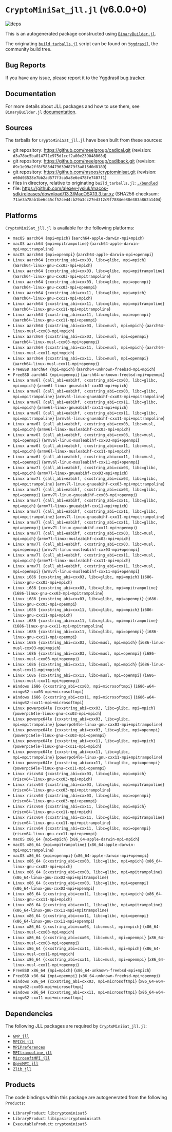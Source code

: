 # `CryptoMiniSat_jll.jl` (v6.0.0+0)

[![deps](https://juliahub.com/docs/CryptoMiniSat_jll/deps.svg)](https://juliahub.com/ui/Packages/General/CryptoMiniSat_jll/)

This is an autogenerated package constructed using [`BinaryBuilder.jl`](https://github.com/JuliaPackaging/BinaryBuilder.jl).

The originating [`build_tarballs.jl`](https://github.com/JuliaPackaging/Yggdrasil/blob/256221ab8825603bb143b6d9877a9de32905797d/C/CryptoMiniSat/build_tarballs.jl) script can be found on [`Yggdrasil`](https://github.com/JuliaPackaging/Yggdrasil/), the community build tree.

## Bug Reports

If you have any issue, please report it to the Yggdrasil [bug tracker](https://github.com/JuliaPackaging/Yggdrasil/issues).

## Documentation

For more details about JLL packages and how to use them, see `BinaryBuilder.jl` [documentation](https://docs.binarybuilder.org/stable/jll/).

## Sources

The tarballs for `CryptoMiniSat_jll.jl` have been built from these sources:

* git repository: https://github.com/meelgroup/cadical.git (revision: `d3a78bc5ba014771e975d1ccf2a00e239048068d`)
* git repository: https://github.com/meelgroup/cadiback.git (revision: `09c1e99a2ff8f583d479639d879f3a815d0d8189`)
* git repository: https://github.com/msoos/cryptominisat.git (revision: `e60d03528e7bb2ad577f3ca5a8e6e478fe7407f1`)
* files in directory, relative to originating `build_tarballs.jl`: [`./bundled`](https://github.com/JuliaPackaging/Yggdrasil/tree/256221ab8825603bb143b6d9877a9de32905797d/C/CryptoMiniSat/bundled)
* file: https://github.com/alexey-lysiuk/macos-sdk/releases/download/13.3/MacOSX13.3.tar.xz (SHA256 checksum: `71ae3a78ab1be6c45cf52ce44cb29a3cc27ed312c9f7884ee88e303a862a1404`)

## Platforms

`CryptoMiniSat_jll.jl` is available for the following platforms:

* `macOS aarch64 {mpi=mpich}` (`aarch64-apple-darwin-mpi+mpich`)
* `macOS aarch64 {mpi=mpitrampoline}` (`aarch64-apple-darwin-mpi+mpitrampoline`)
* `macOS aarch64 {mpi=openmpi}` (`aarch64-apple-darwin-mpi+openmpi`)
* `Linux aarch64 {cxxstring_abi=cxx03, libc=glibc, mpi=mpich}` (`aarch64-linux-gnu-cxx03-mpi+mpich`)
* `Linux aarch64 {cxxstring_abi=cxx03, libc=glibc, mpi=mpitrampoline}` (`aarch64-linux-gnu-cxx03-mpi+mpitrampoline`)
* `Linux aarch64 {cxxstring_abi=cxx03, libc=glibc, mpi=openmpi}` (`aarch64-linux-gnu-cxx03-mpi+openmpi`)
* `Linux aarch64 {cxxstring_abi=cxx11, libc=glibc, mpi=mpich}` (`aarch64-linux-gnu-cxx11-mpi+mpich`)
* `Linux aarch64 {cxxstring_abi=cxx11, libc=glibc, mpi=mpitrampoline}` (`aarch64-linux-gnu-cxx11-mpi+mpitrampoline`)
* `Linux aarch64 {cxxstring_abi=cxx11, libc=glibc, mpi=openmpi}` (`aarch64-linux-gnu-cxx11-mpi+openmpi`)
* `Linux aarch64 {cxxstring_abi=cxx03, libc=musl, mpi=mpich}` (`aarch64-linux-musl-cxx03-mpi+mpich`)
* `Linux aarch64 {cxxstring_abi=cxx03, libc=musl, mpi=openmpi}` (`aarch64-linux-musl-cxx03-mpi+openmpi`)
* `Linux aarch64 {cxxstring_abi=cxx11, libc=musl, mpi=mpich}` (`aarch64-linux-musl-cxx11-mpi+mpich`)
* `Linux aarch64 {cxxstring_abi=cxx11, libc=musl, mpi=openmpi}` (`aarch64-linux-musl-cxx11-mpi+openmpi`)
* `FreeBSD aarch64 {mpi=mpich}` (`aarch64-unknown-freebsd-mpi+mpich`)
* `FreeBSD aarch64 {mpi=openmpi}` (`aarch64-unknown-freebsd-mpi+openmpi`)
* `Linux armv6l {call_abi=eabihf, cxxstring_abi=cxx03, libc=glibc, mpi=mpich}` (`armv6l-linux-gnueabihf-cxx03-mpi+mpich`)
* `Linux armv6l {call_abi=eabihf, cxxstring_abi=cxx03, libc=glibc, mpi=mpitrampoline}` (`armv6l-linux-gnueabihf-cxx03-mpi+mpitrampoline`)
* `Linux armv6l {call_abi=eabihf, cxxstring_abi=cxx11, libc=glibc, mpi=mpich}` (`armv6l-linux-gnueabihf-cxx11-mpi+mpich`)
* `Linux armv6l {call_abi=eabihf, cxxstring_abi=cxx11, libc=glibc, mpi=mpitrampoline}` (`armv6l-linux-gnueabihf-cxx11-mpi+mpitrampoline`)
* `Linux armv6l {call_abi=eabihf, cxxstring_abi=cxx03, libc=musl, mpi=mpich}` (`armv6l-linux-musleabihf-cxx03-mpi+mpich`)
* `Linux armv6l {call_abi=eabihf, cxxstring_abi=cxx03, libc=musl, mpi=openmpi}` (`armv6l-linux-musleabihf-cxx03-mpi+openmpi`)
* `Linux armv6l {call_abi=eabihf, cxxstring_abi=cxx11, libc=musl, mpi=mpich}` (`armv6l-linux-musleabihf-cxx11-mpi+mpich`)
* `Linux armv6l {call_abi=eabihf, cxxstring_abi=cxx11, libc=musl, mpi=openmpi}` (`armv6l-linux-musleabihf-cxx11-mpi+openmpi`)
* `Linux armv7l {call_abi=eabihf, cxxstring_abi=cxx03, libc=glibc, mpi=mpich}` (`armv7l-linux-gnueabihf-cxx03-mpi+mpich`)
* `Linux armv7l {call_abi=eabihf, cxxstring_abi=cxx03, libc=glibc, mpi=mpitrampoline}` (`armv7l-linux-gnueabihf-cxx03-mpi+mpitrampoline`)
* `Linux armv7l {call_abi=eabihf, cxxstring_abi=cxx03, libc=glibc, mpi=openmpi}` (`armv7l-linux-gnueabihf-cxx03-mpi+openmpi`)
* `Linux armv7l {call_abi=eabihf, cxxstring_abi=cxx11, libc=glibc, mpi=mpich}` (`armv7l-linux-gnueabihf-cxx11-mpi+mpich`)
* `Linux armv7l {call_abi=eabihf, cxxstring_abi=cxx11, libc=glibc, mpi=mpitrampoline}` (`armv7l-linux-gnueabihf-cxx11-mpi+mpitrampoline`)
* `Linux armv7l {call_abi=eabihf, cxxstring_abi=cxx11, libc=glibc, mpi=openmpi}` (`armv7l-linux-gnueabihf-cxx11-mpi+openmpi`)
* `Linux armv7l {call_abi=eabihf, cxxstring_abi=cxx03, libc=musl, mpi=mpich}` (`armv7l-linux-musleabihf-cxx03-mpi+mpich`)
* `Linux armv7l {call_abi=eabihf, cxxstring_abi=cxx03, libc=musl, mpi=openmpi}` (`armv7l-linux-musleabihf-cxx03-mpi+openmpi`)
* `Linux armv7l {call_abi=eabihf, cxxstring_abi=cxx11, libc=musl, mpi=mpich}` (`armv7l-linux-musleabihf-cxx11-mpi+mpich`)
* `Linux armv7l {call_abi=eabihf, cxxstring_abi=cxx11, libc=musl, mpi=openmpi}` (`armv7l-linux-musleabihf-cxx11-mpi+openmpi`)
* `Linux i686 {cxxstring_abi=cxx03, libc=glibc, mpi=mpich}` (`i686-linux-gnu-cxx03-mpi+mpich`)
* `Linux i686 {cxxstring_abi=cxx03, libc=glibc, mpi=mpitrampoline}` (`i686-linux-gnu-cxx03-mpi+mpitrampoline`)
* `Linux i686 {cxxstring_abi=cxx03, libc=glibc, mpi=openmpi}` (`i686-linux-gnu-cxx03-mpi+openmpi`)
* `Linux i686 {cxxstring_abi=cxx11, libc=glibc, mpi=mpich}` (`i686-linux-gnu-cxx11-mpi+mpich`)
* `Linux i686 {cxxstring_abi=cxx11, libc=glibc, mpi=mpitrampoline}` (`i686-linux-gnu-cxx11-mpi+mpitrampoline`)
* `Linux i686 {cxxstring_abi=cxx11, libc=glibc, mpi=openmpi}` (`i686-linux-gnu-cxx11-mpi+openmpi`)
* `Linux i686 {cxxstring_abi=cxx03, libc=musl, mpi=mpich}` (`i686-linux-musl-cxx03-mpi+mpich`)
* `Linux i686 {cxxstring_abi=cxx03, libc=musl, mpi=openmpi}` (`i686-linux-musl-cxx03-mpi+openmpi`)
* `Linux i686 {cxxstring_abi=cxx11, libc=musl, mpi=mpich}` (`i686-linux-musl-cxx11-mpi+mpich`)
* `Linux i686 {cxxstring_abi=cxx11, libc=musl, mpi=openmpi}` (`i686-linux-musl-cxx11-mpi+openmpi`)
* `Windows i686 {cxxstring_abi=cxx03, mpi=microsoftmpi}` (`i686-w64-mingw32-cxx03-mpi+microsoftmpi`)
* `Windows i686 {cxxstring_abi=cxx11, mpi=microsoftmpi}` (`i686-w64-mingw32-cxx11-mpi+microsoftmpi`)
* `Linux powerpc64le {cxxstring_abi=cxx03, libc=glibc, mpi=mpich}` (`powerpc64le-linux-gnu-cxx03-mpi+mpich`)
* `Linux powerpc64le {cxxstring_abi=cxx03, libc=glibc, mpi=mpitrampoline}` (`powerpc64le-linux-gnu-cxx03-mpi+mpitrampoline`)
* `Linux powerpc64le {cxxstring_abi=cxx03, libc=glibc, mpi=openmpi}` (`powerpc64le-linux-gnu-cxx03-mpi+openmpi`)
* `Linux powerpc64le {cxxstring_abi=cxx11, libc=glibc, mpi=mpich}` (`powerpc64le-linux-gnu-cxx11-mpi+mpich`)
* `Linux powerpc64le {cxxstring_abi=cxx11, libc=glibc, mpi=mpitrampoline}` (`powerpc64le-linux-gnu-cxx11-mpi+mpitrampoline`)
* `Linux powerpc64le {cxxstring_abi=cxx11, libc=glibc, mpi=openmpi}` (`powerpc64le-linux-gnu-cxx11-mpi+openmpi`)
* `Linux riscv64 {cxxstring_abi=cxx03, libc=glibc, mpi=mpich}` (`riscv64-linux-gnu-cxx03-mpi+mpich`)
* `Linux riscv64 {cxxstring_abi=cxx03, libc=glibc, mpi=mpitrampoline}` (`riscv64-linux-gnu-cxx03-mpi+mpitrampoline`)
* `Linux riscv64 {cxxstring_abi=cxx03, libc=glibc, mpi=openmpi}` (`riscv64-linux-gnu-cxx03-mpi+openmpi`)
* `Linux riscv64 {cxxstring_abi=cxx11, libc=glibc, mpi=mpich}` (`riscv64-linux-gnu-cxx11-mpi+mpich`)
* `Linux riscv64 {cxxstring_abi=cxx11, libc=glibc, mpi=mpitrampoline}` (`riscv64-linux-gnu-cxx11-mpi+mpitrampoline`)
* `Linux riscv64 {cxxstring_abi=cxx11, libc=glibc, mpi=openmpi}` (`riscv64-linux-gnu-cxx11-mpi+openmpi`)
* `macOS x86_64 {mpi=mpich}` (`x86_64-apple-darwin-mpi+mpich`)
* `macOS x86_64 {mpi=mpitrampoline}` (`x86_64-apple-darwin-mpi+mpitrampoline`)
* `macOS x86_64 {mpi=openmpi}` (`x86_64-apple-darwin-mpi+openmpi`)
* `Linux x86_64 {cxxstring_abi=cxx03, libc=glibc, mpi=mpich}` (`x86_64-linux-gnu-cxx03-mpi+mpich`)
* `Linux x86_64 {cxxstring_abi=cxx03, libc=glibc, mpi=mpitrampoline}` (`x86_64-linux-gnu-cxx03-mpi+mpitrampoline`)
* `Linux x86_64 {cxxstring_abi=cxx03, libc=glibc, mpi=openmpi}` (`x86_64-linux-gnu-cxx03-mpi+openmpi`)
* `Linux x86_64 {cxxstring_abi=cxx11, libc=glibc, mpi=mpich}` (`x86_64-linux-gnu-cxx11-mpi+mpich`)
* `Linux x86_64 {cxxstring_abi=cxx11, libc=glibc, mpi=mpitrampoline}` (`x86_64-linux-gnu-cxx11-mpi+mpitrampoline`)
* `Linux x86_64 {cxxstring_abi=cxx11, libc=glibc, mpi=openmpi}` (`x86_64-linux-gnu-cxx11-mpi+openmpi`)
* `Linux x86_64 {cxxstring_abi=cxx03, libc=musl, mpi=mpich}` (`x86_64-linux-musl-cxx03-mpi+mpich`)
* `Linux x86_64 {cxxstring_abi=cxx03, libc=musl, mpi=openmpi}` (`x86_64-linux-musl-cxx03-mpi+openmpi`)
* `Linux x86_64 {cxxstring_abi=cxx11, libc=musl, mpi=mpich}` (`x86_64-linux-musl-cxx11-mpi+mpich`)
* `Linux x86_64 {cxxstring_abi=cxx11, libc=musl, mpi=openmpi}` (`x86_64-linux-musl-cxx11-mpi+openmpi`)
* `FreeBSD x86_64 {mpi=mpich}` (`x86_64-unknown-freebsd-mpi+mpich`)
* `FreeBSD x86_64 {mpi=openmpi}` (`x86_64-unknown-freebsd-mpi+openmpi`)
* `Windows x86_64 {cxxstring_abi=cxx03, mpi=microsoftmpi}` (`x86_64-w64-mingw32-cxx03-mpi+microsoftmpi`)
* `Windows x86_64 {cxxstring_abi=cxx11, mpi=microsoftmpi}` (`x86_64-w64-mingw32-cxx11-mpi+microsoftmpi`)

## Dependencies

The following JLL packages are required by `CryptoMiniSat_jll.jl`:

* [`GMP_jll`](https://github.com/JuliaBinaryWrappers/GMP_jll.jl)
* [`MPICH_jll`](https://github.com/JuliaBinaryWrappers/MPICH_jll.jl)
* [`MPIPreferences`](https://github.com/JuliaBinaryWrappers/MPIPreferences.jl)
* [`MPItrampoline_jll`](https://github.com/JuliaBinaryWrappers/MPItrampoline_jll.jl)
* [`MicrosoftMPI_jll`](https://github.com/JuliaBinaryWrappers/MicrosoftMPI_jll.jl)
* [`OpenMPI_jll`](https://github.com/JuliaBinaryWrappers/OpenMPI_jll.jl)
* [`Zlib_jll`](https://github.com/JuliaBinaryWrappers/Zlib_jll.jl)

## Products

The code bindings within this package are autogenerated from the following `Products`:

* `LibraryProduct`: `libcryptominisat5`
* `LibraryProduct`: `libipasircryptominisat5`
* `ExecutableProduct`: `cryptominisat5`
